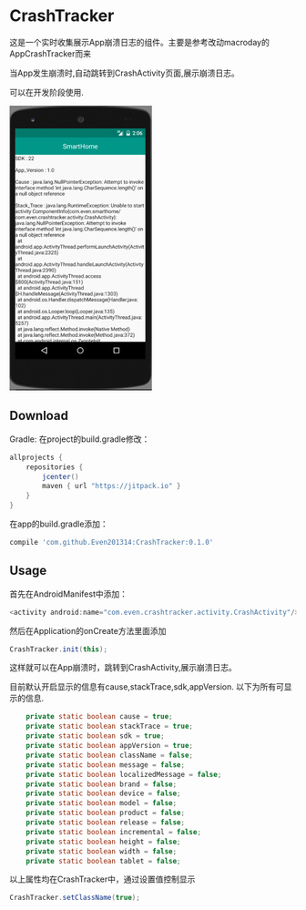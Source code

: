 CrashTracker
========

这是一个实时收集展示App崩溃日志的组件。主要是参考改动macroday的AppCrashTracker而来

当App发生崩溃时,自动跳转到CrashActivity页面,展示崩溃日志。

可以在开发阶段使用.

![](https://github.com/Even201314/CrashTracker/blob/master/raw/master/screenshot/crashTracker.png)  

Download
--------

Gradle:
在project的build.gradle修改：
```groovy
allprojects {
    repositories {
        jcenter()
        maven { url "https://jitpack.io" }
    }
}
```
在app的build.gradle添加：
```groovy
compile 'com.github.Even201314:CrashTracker:0.1.0'
```

Usage
--------
首先在AndroidManifest中添加：
```java
<activity android:name="com.even.crashtracker.activity.CrashActivity"/>
```
然后在Application的onCreate方法里面添加
```java
CrashTracker.init(this);
```
这样就可以在App崩溃时，跳转到CrashActivity,展示崩溃日志。

目前默认开启显示的信息有cause,stackTrace,sdk,appVersion.
以下为所有可显示的信息.
```java
    private static boolean cause = true;
    private static boolean stackTrace = true;
    private static boolean sdk = true;
    private static boolean appVersion = true;
    private static boolean className = false;
    private static boolean message = false;
    private static boolean localizedMessage = false;
    private static boolean brand = false;
    private static boolean device = false;
    private static boolean model = false;
    private static boolean product = false;
    private static boolean release = false;
    private static boolean incremental = false;
    private static boolean height = false;
    private static boolean width = false;
    private static boolean tablet = false;
```
以上属性均在CrashTracker中，通过设置值控制显示
```java
CrashTracker.setClassName(true);
```
